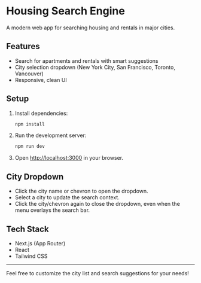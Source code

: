# Housing Search Engine

A modern web app for searching housing and rentals in major cities.

## Features
- Search for apartments and rentals with smart suggestions
- City selection dropdown (New York City, San Francisco, Toronto, Vancouver)
- Responsive, clean UI

## Setup
1. Install dependencies:
   ```bash
   npm install
   ```
2. Run the development server:
   ```bash
   npm run dev
   ```
3. Open [http://localhost:3000](http://localhost:3000) in your browser.

## City Dropdown
- Click the city name or chevron to open the dropdown.
- Select a city to update the search context.
- Click the city/chevron again to close the dropdown, even when the menu overlays the search bar.

## Tech Stack
- Next.js (App Router)
- React
- Tailwind CSS

---
Feel free to customize the city list and search suggestions for your needs! 